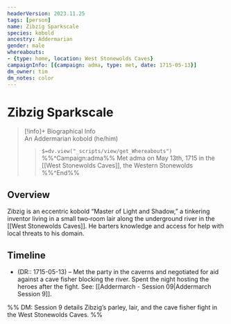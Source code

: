 ```yaml
---
headerVersion: 2023.11.25
tags: [person]
name: Zibzig Sparkscale
species: kobold
ancestry: Addermarian
gender: male
whereabouts:
- {type: home, location: West Stonewolds Caves}
campaignInfo: [{campaign: adma, type: met, date: 1715-05-13}]
dm_owner: tim
dm_notes: color
---
```

# Zibzig Sparkscale
>[!info]+ Biographical Info  
> An Addermarian kobold (he/him)  
>> `$=dv.view("_scripts/view/get_Whereabouts")`  
>> %%^Campaign:adma%% Met adma on May 13th, 1715 in the [[West Stonewolds Caves]], the Western Stonewolds %%^End%%

## Overview
Zibzig is an eccentric kobold “Master of Light and Shadow,” a tinkering inventor living in a small two‑room lair along the underground river in the [[West Stonewolds Caves]]. He barters knowledge and access for help with local threats to his domain.

## Timeline
- (DR:: 1715-05-13) – Met the party in the caverns and negotiated for aid against a cave fisher blocking the river. Spent the night hosting the heroes after the fight. See: [[Addermarch - Session 09|Addermarch Session 9]].

%% DM: Session 9 details Zibzig’s parley, lair, and the cave fisher fight in the West Stonewolds Caves. %%
